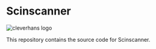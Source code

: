 # Scinscanner


<img src="https://github.com/tensorflow/cleverhans/blob/master/assets/logo.png?raw=true" alt="cleverhans logo">



This repository contains the source code for Scinscanner.
